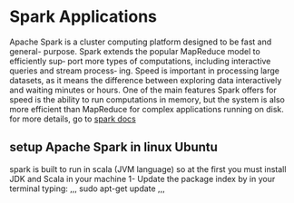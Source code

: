 # Spark Applications
Apache Spark is a cluster computing platform designed to be fast and general-
purpose. 
Spark extends the popular MapReduce model to efficiently sup‐
port more types of computations, including interactive queries and stream process‐
ing. Speed is important in processing large datasets, as it means the difference
between exploring data interactively and waiting minutes or hours. One of the main
features Spark offers for speed is the ability to run computations in memory, but the
system is also more efficient than MapReduce for complex applications running on
disk. for more details, go to [spark docs](https://spark.apache.org/docs/latest/)
## setup Apache Spark in linux Ubuntu
spark is built to run in scala (JVM language) so at the first you must install JDK and Scala in your machine 
1- Update the package index by in your terminal typing:
,,,
  sudo apt-get update
,,,
